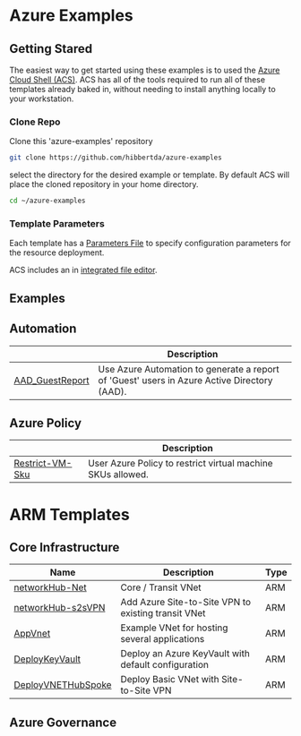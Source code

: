 # Azure Examples



## Getting Stared ##

The easiest way to get started using these examples is to used the [Azure Cloud Shell (ACS)](https://shell.azure.com). ACS has all of the tools required to run all of these templates already baked in, without needing to install anything locally to your workstation.

### Clone Repo ###
Clone this 'azure-examples' repository

```bash
git clone https://github.com/hibbertda/azure-examples
```

select the directory for the desired example or template. By default ACS will place the cloned repository in your home directory.

```bash
cd ~/azure-examples
```
### Template Parameters ###
Each template has a [Parameters File](https://docs.microsoft.com/en-us/azure/azure-resource-manager/templates/template-parameters) to specify configuration parameters for the resource deployment. 

ACS includes an in [integrated file editor](https://docs.microsoft.com/en-us/azure/cloud-shell/using-cloud-shell-editor). 

## Examples ##

## Automation
||Description|
| --- | --- |
| [AAD_GuestReport] | Use Azure Automation to generate a report of 'Guest' users in Azure Active Directory (AAD).

## Azure Policy
||Description|
| --- | --- | 
| [Restrict-VM-Sku] | User Azure Policy to restrict virtual machine SKUs allowed. 

# ARM Templates

## Core Infrastructure 
|Name|Description|Type|
| --- | --- | --- |
| [networkHub-Net] | Core / Transit VNet | ARM
| [networkHub-s2sVPN] | Add Azure Site-to-Site VPN to existing transit VNet | ARM
| [AppVnet] | Example VNet for hosting several applications | ARM
| [DeployKeyVault] | Deploy an Azure KeyVault with default configuration | ARM
| [DeployVNETHubSpoke] | Deploy Basic VNet with Site-to-Site VPN | ARM

## Azure Governance



[AAD_GuestReport]:/Automation/aad-guest-report

[Restrict-VM-Sku]:/Policy/restrict-vm-sku

[networkHub-Net]:/Templates/001-networkHub-Net
[networkHub-s2sVPN]:/Templates/002-networkHub-s2sVPN
[AppVnet]:/Templates/003-App-Vnet
[DeployKeyVault]:/Templates/KeyVault
[DeployVNETHubSpoke]:/Templates/VPN-hubSpoke
